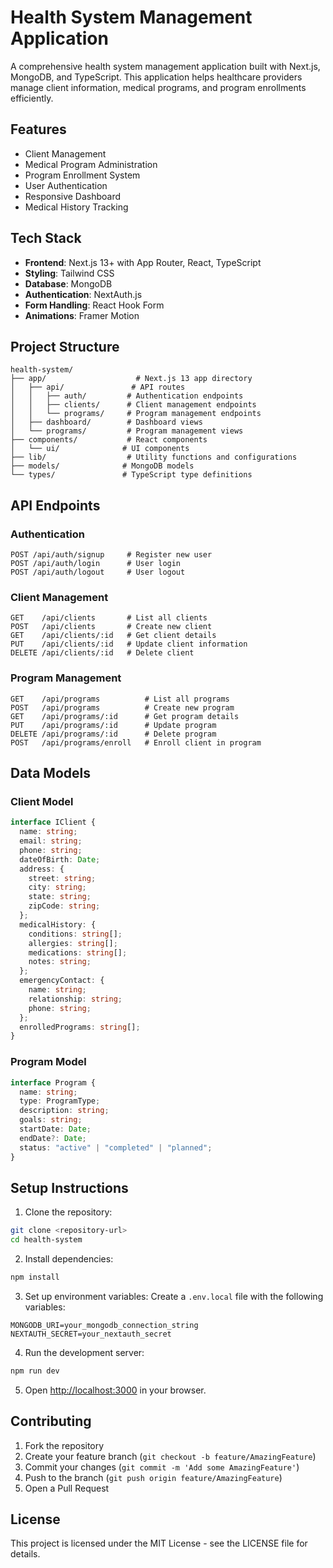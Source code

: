 # Health System Management Application

A comprehensive health system management application built with Next.js, MongoDB, and TypeScript. This application helps healthcare providers manage client information, medical programs, and program enrollments efficiently.

## Features

- Client Management
- Medical Program Administration
- Program Enrollment System
- User Authentication
- Responsive Dashboard
- Medical History Tracking

## Tech Stack

- **Frontend**: Next.js 13+ with App Router, React, TypeScript
- **Styling**: Tailwind CSS
- **Database**: MongoDB
- **Authentication**: NextAuth.js
- **Form Handling**: React Hook Form
- **Animations**: Framer Motion

## Project Structure

```
health-system/
├── app/                    # Next.js 13 app directory
│   ├── api/               # API routes
│   │   ├── auth/         # Authentication endpoints
│   │   ├── clients/      # Client management endpoints
│   │   └── programs/     # Program management endpoints
│   ├── dashboard/        # Dashboard views
│   └── programs/         # Program management views
├── components/           # React components
│   └── ui/              # UI components
├── lib/                  # Utility functions and configurations
├── models/              # MongoDB models
└── types/               # TypeScript type definitions
```

## API Endpoints

### Authentication

```
POST /api/auth/signup     # Register new user
POST /api/auth/login      # User login
POST /api/auth/logout     # User logout
```

### Client Management

```
GET    /api/clients       # List all clients
POST   /api/clients       # Create new client
GET    /api/clients/:id   # Get client details
PUT    /api/clients/:id   # Update client information
DELETE /api/clients/:id   # Delete client
```

### Program Management

```
GET    /api/programs          # List all programs
POST   /api/programs          # Create new program
GET    /api/programs/:id      # Get program details
PUT    /api/programs/:id      # Update program
DELETE /api/programs/:id      # Delete program
POST   /api/programs/enroll   # Enroll client in program
```

## Data Models

### Client Model

```typescript
interface IClient {
  name: string;
  email: string;
  phone: string;
  dateOfBirth: Date;
  address: {
    street: string;
    city: string;
    state: string;
    zipCode: string;
  };
  medicalHistory: {
    conditions: string[];
    allergies: string[];
    medications: string[];
    notes: string;
  };
  emergencyContact: {
    name: string;
    relationship: string;
    phone: string;
  };
  enrolledPrograms: string[];
}
```

### Program Model

```typescript
interface Program {
  name: string;
  type: ProgramType;
  description: string;
  goals: string;
  startDate: Date;
  endDate?: Date;
  status: "active" | "completed" | "planned";
}
```

## Setup Instructions

1. Clone the repository:

```bash
git clone <repository-url>
cd health-system
```

2. Install dependencies:

```bash
npm install
```

3. Set up environment variables:
   Create a `.env.local` file with the following variables:

```env
MONGODB_URI=your_mongodb_connection_string
NEXTAUTH_SECRET=your_nextauth_secret
```

4. Run the development server:

```bash
npm run dev
```

5. Open [http://localhost:3000](http://localhost:3000) in your browser.

## Contributing

1. Fork the repository
2. Create your feature branch (`git checkout -b feature/AmazingFeature`)
3. Commit your changes (`git commit -m 'Add some AmazingFeature'`)
4. Push to the branch (`git push origin feature/AmazingFeature`)
5. Open a Pull Request

## License

This project is licensed under the MIT License - see the LICENSE file for details.

